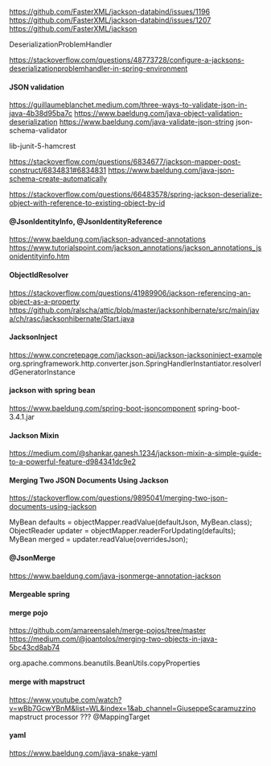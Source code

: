 https://github.com/FasterXML/jackson-databind/issues/1196
https://github.com/FasterXML/jackson-databind/issues/1207
https://github.com/FasterXML/jackson

DeserializationProblemHandler

https://stackoverflow.com/questions/48773728/configure-a-jacksons-deserializationproblemhandler-in-spring-environment

#### JSON validation

https://guillaumeblanchet.medium.com/three-ways-to-validate-json-in-java-4b38d95ba7c
https://www.baeldung.com/java-object-validation-deserialization
https://www.baeldung.com/java-validate-json-string
json-schema-validator


lib-junit-5-hamcrest


https://stackoverflow.com/questions/6834677/jackson-mapper-post-construct/6834831#6834831
https://www.baeldung.com/java-json-schema-create-automatically

https://stackoverflow.com/questions/66483578/spring-jackson-deserialize-object-with-reference-to-existing-object-by-id

#### @JsonIdentityInfo, @JsonIdentityReference
https://www.baeldung.com/jackson-advanced-annotations
https://www.tutorialspoint.com/jackson_annotations/jackson_annotations_jsonidentityinfo.htm

#### ObjectIdResolver
https://stackoverflow.com/questions/41989906/jackson-referencing-an-object-as-a-property
https://github.com/ralscha/attic/blob/master/jacksonhibernate/src/main/java/ch/rasc/jacksonhibernate/Start.java

#### JacksonInject
https://www.concretepage.com/jackson-api/jackson-jacksoninject-example
org.springframework.http.converter.json.SpringHandlerInstantiator.resolverIdGeneratorInstance

#### jackson with spring bean
https://www.baeldung.com/spring-boot-jsoncomponent
spring-boot-3.4.1.jar

#### Jackson Mixin
https://medium.com/@shankar.ganesh.1234/jackson-mixin-a-simple-guide-to-a-powerful-feature-d984341dc9e2

#### Merging Two JSON Documents Using Jackson
https://stackoverflow.com/questions/9895041/merging-two-json-documents-using-jackson

MyBean defaults = objectMapper.readValue(defaultJson, MyBean.class);
ObjectReader updater = objectMapper.readerForUpdating(defaults);
MyBean merged = updater.readValue(overridesJson);

#### @JsonMerge
https://www.baeldung.com/java-jsonmerge-annotation-jackson

#### Mergeable spring

#### merge pojo
https://github.com/amareensaleh/merge-pojos/tree/master
https://medium.com/@joantolos/merging-two-objects-in-java-5bc43cd8ab74

org.apache.commons.beanutils.BeanUtils.copyProperties

#### merge with mapstruct
https://www.youtube.com/watch?v=wBb7GcwYBnM&list=WL&index=1&ab_channel=GiuseppeScaramuzzino
mapstruct processor ???
@MappingTarget

#### yaml
https://www.baeldung.com/java-snake-yaml 
